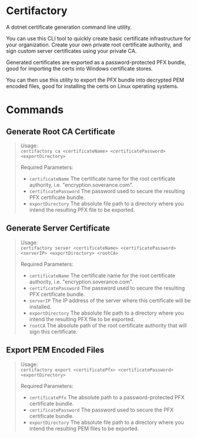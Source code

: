 # Certifactory
A dotnet certificate generation command line utility.

You can use this CLI tool to quickly create basic certificate infrastructure for your organization.  Create your own private root certificate authority, and sign custom server certificates using your private CA.

Generated certificates are exported as a password-protected PFX bundle, good for importing the certs into Windows certificate stores.

You can then use this utility to export the PFX bundle into decrypted PEM encoded files, good for installing the certs on Linux operating systems.

# Commands
## Generate Root CA Certificate
>Usage:\
>`certifactory ca <certificateName> <certificatePassword> <exportDirectory>`
>
>Required Parameters:
>	* `certificateName`			The certificate name for the root certificate authority, i.e. "encryption.soverance.com".
>	* `certificatePassword`		The password used to secure the resulting PFX certificate bundle.
>	* `exportDirectory`			The absolute file path to a directory where you intend the resulting PFX file to be exported.


## Generate Server Certificate
>Usage:\
>`certifactory server <certificateName> <certificatePassword> <serverIP> <exportDirectory> <rootCA>`
>
>Required Parameters:	
>	- `certificateName`			The certificate name for the root certificate authority, i.e. "encryption.soverance.com".
>	- `certificatePassword`		The password used to secure the resulting PFX certificate bundle.
>	- `serverIP`				The IP address of the server where this certificate will be installed.
>	- `exportDirectory`			The absolute file path to a directory where you intend the resulting PFX file to be exported.
>	- `rootCA`					The absolute path of the root certificate authority that will sign this certificate.

## Export PEM Encoded Files
>Usage:\
>`certifactory export <certificatePfx> <certificatePassword> <exportDirectory>`
>
>Required Parameters:
>	- `certificatePfx`			The absolute path to a password-protected PFX certificate bundle.
>	- `certificatePassword`		The password used to secure the PFX certificate bundle.
>	- `exportDirectory`			The absolute file path to a directory where you intend the resulting PEM files to be exported.
